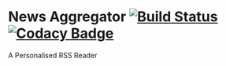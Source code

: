 # News Aggregator  [![Build Status](https://travis-ci.org/PK398/RSS.svg?branch=master)](https://travis-ci.org/PK398/RSS) [![Codacy Badge](https://api.codacy.com/project/badge/Grade/77b1b02375424bf685096c03a0902900)](https://www.codacy.com/app/pranavkalidindi/NewsAggregator?utm_source=github.com&amp;utm_medium=referral&amp;utm_content=PK398/NewsAggregator&amp;utm_campaign=Badge_Grade)
A Personalised RSS Reader
